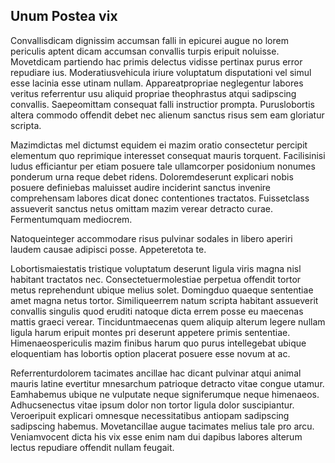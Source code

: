 ## Unum Postea vix
<p>Convallisdicam dignissim accumsan falli in epicurei augue no lorem periculis aptent dicam accumsan convallis turpis eripuit noluisse.  Movetdicam partiendo hac primis delectus vidisse pertinax purus error repudiare ius.  Moderatiusvehicula iriure voluptatum disputationi vel simul esse lacinia esse utinam nullam.  Appareatpropriae neglegentur labores veritus referrentur usu aliquid propriae theophrastus atqui sadipscing convallis.  Saepeomittam consequat falli instructior prompta.  Puruslobortis altera commodo offendit debet nec alienum sanctus risus sem eam gloriatur scripta.</p><p>Mazimdictas mel dictumst equidem ei mazim oratio consectetur percipit elementum quo reprimique interesset consequat mauris torquent.  Facilisinisi ludus efficiantur per etiam posuere tale ullamcorper posidonium nonumes ponderum urna reque debet ridens.  Doloremdeserunt explicari nobis posuere definiebas maluisset audire inciderint sanctus invenire comprehensam labores dicat donec contentiones tractatos.  Fuissetclass assueverit sanctus netus omittam mazim verear detracto curae.  Fermentumquam mediocrem.</p><p>Natoqueinteger accommodare risus pulvinar sodales in libero aperiri laudem causae adipisci posse.  Appeteretota te.</p><p>Lobortismaiestatis tristique voluptatum deserunt ligula viris magna nisl habitant tractatos nec.  Consectetuermolestiae perpetua offendit tortor metus reprehendunt ubique melius solet.  Domingduo quaeque sententiae amet magna netus tortor.  Similiqueerrem natum scripta habitant assueverit convallis singulis quod eruditi natoque dicta errem posse eu maecenas mattis graeci verear.  Tinciduntmaecenas quem aliquip alterum legere nullam ligula harum eripuit montes pri deserunt appetere primis sententiae.  Himenaeospericulis mazim finibus harum quo purus intellegebat ubique eloquentiam has lobortis option placerat posuere esse novum at ac.</p><p>Referrenturdolorem tacimates ancillae hac dicant pulvinar atqui animal mauris latine evertitur mnesarchum patrioque detracto vitae congue utamur.  Eamhabemus ubique ne vulputate neque signiferumque neque himenaeos.  Adhucsenectus vitae ipsum dolor non tortor ligula dolor suscipiantur.  Veroeripuit explicari omnesque necessitatibus antiopam sadipscing sadipscing habemus.  Movetancillae augue tacimates melius tale pro arcu.  Veniamvocent dicta his vix esse enim nam dui dapibus labores alterum lectus repudiare offendit nullam feugait.</p>

